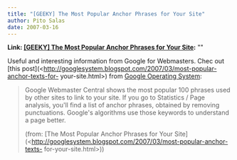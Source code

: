 ```yaml
---
title: "[GEEKY] The Most Popular Anchor Phrases for Your Site"
author: Pito Salas
date: 2007-03-16
---
```


**Link: [[GEEKY] The Most Popular Anchor Phrases for Your Site](None):** ""

Useful and interesting information from Google for Webmasters. Chec out [this
post](<http://googlesystem.blogspot.com/2007/03/most-popular-anchor-texts-for-
your-site.html>) from [Google Operating
System](<http://googlesystem.blogspot.com/index.html>):

> Google Webmaster Central shows the most popular 100 phrases used by other
> sites to link to your site. If you go to Statistics / Page analysis, you'll
> find a list of anchor phrases, obtained by removing punctuations. Google's
> algorithms use those keywords to understand a page better.
>
> (from: [The Most Popular Anchor Phrases for Your
> Site](<http://googlesystem.blogspot.com/2007/03/most-popular-anchor-texts-
> for-your-site.html>))


